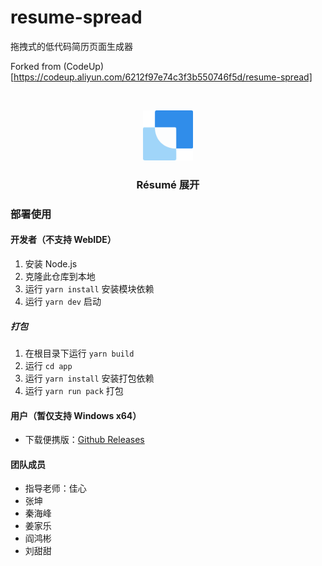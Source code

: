 # resume-spread

拖拽式的低代码简历页面生成器

Forked from (CodeUp)[https://codeup.aliyun.com/6212f97e74c3f3b550746f5d/resume-spread]

<!-- PROJECT LOGO -->
<br />

<p align="center">
  <a href="https://codeup.aliyun.com/6212f97e74c3f3b550746f5d/resume-spread">
    <img src="https://github.com/Yana-Hangabina/resume-spread/blob/master/public/logo192.png?raw=true" alt="Logo" width="80" height="80">
  </a>

  <h3 align="center">Résumé 展开</h3>

</p>

### 部署使用

#### 开发者（不支持 WebIDE）

1. 安装 Node.js
2. 克隆此仓库到本地
3. 运行 `yarn install` 安装模块依赖
4. 运行 `yarn dev` 启动

##### 打包

1. 在根目录下运行 `yarn build`
2. 运行 `cd app`
3. 运行 `yarn install` 安装打包依赖
4. 运行 `yarn run pack` 打包

#### 用户（暂仅支持 Windows x64）

- 下载便携版：[Github Releases](https://github.com/Yana-Hangabina/resume-spread/releases/download/v1.0.5/resume-spread.v1.0.5.zip)

#### 团队成员

- 指导老师：佳心
- 张坤
- 秦海峰
- 姜家乐
- 阎鸿彬
- 刘甜甜
